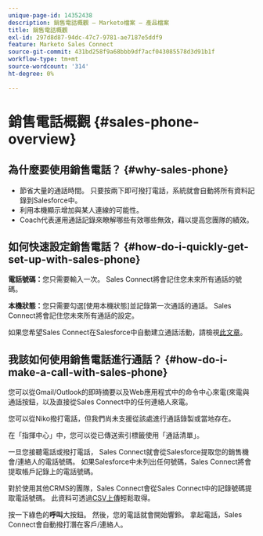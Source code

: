 ```yaml
---
unique-page-id: 14352438
description: 銷售電話概觀 — Marketo檔案 — 產品檔案
title: 銷售電話概觀
exl-id: 297d8d87-94dc-47c7-9781-ae7187e5ddf9
feature: Marketo Sales Connect
source-git-commit: 431bd258f9a68bbb9df7acf043085578d3d91b1f
workflow-type: tm+mt
source-wordcount: '314'
ht-degree: 0%

---
```


# 銷售電話概觀 {#sales-phone-overview}

## 為什麼要使用銷售電話？ {#why-sales-phone}

* 節省大量的通話時間。 只要按兩下即可撥打電話，系統就會自動將所有資料記錄到Salesforce中。
* 利用本機顯示增加與某人連線的可能性。
* Coach代表運用通話記錄來瞭解哪些有效哪些無效，藉以提高您團隊的績效。

## 如何快速設定銷售電話？ {#how-do-i-quickly-get-set-up-with-sales-phone}

**電話號碼：**&#x200B;您只需要輸入一次。 Sales Connect將會記住您未來所有通話的號碼。

**本機狀態：**&#x200B;您只需要勾選[使用本機狀態]並記錄第一次通話的通話。 Sales Connect將會記住您未來所有通話的設定。

如果您希望Sales Connect在Salesforce中自動建立通話活動，請檢視[此文章](/help/marketo/product-docs/marketo-sales-connect/phone/calls-arent-logging-to-salesforce.md)。

## 我該如何使用銷售電話進行通話？ {#how-do-i-make-a-call-with-sales-phone}

您可以從Gmail/Outlook的即時摘要以及Web應用程式中的命令中心來電(來電與通話按鈕，以及直接從Sales Connect中的任何連絡人來電。

您可以從Niko撥打電話，但我們尚未支援從該處進行通話錄製或當地存在。

在「指揮中心」中，您可以從已傳送索引標籤使用「通話清單」。

一旦您接聽電話或撥打電話， Sales Connect就會從Salesforce提取您的銷售機會/連絡人的電話號碼。 如果Salesforce中未列出任何號碼，Sales Connect將會提取帳戶記錄上的電話號碼。

對於使用其他CRMS的團隊，Sales Connect會從Sales Connect中的記錄號碼提取電話號碼。 此資料可透過[CSV上傳](/help/marketo/product-docs/marketo-sales-connect/people/managing-contacts/import-contacts-via-csv.md)輕鬆取得。

按一下綠色的&#x200B;**呼叫**&#x200B;大按鈕。 然後，您的電話就會開始響鈴。 拿起電話，Sales Connect會自動撥打潛在客戶/連絡人。
